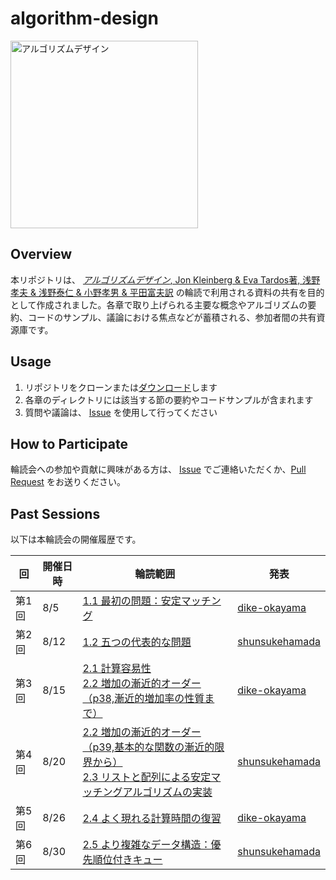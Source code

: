 # algorithm-design

<img alt="アルゴリズムデザイン" src="https://hondana-image.s3.amazonaws.com/book/image/10010675/0338ac22-2e23-4115-894a-8560632c47f4.jpg" width="300px">

## Overview

本リポジトリは、 [_アルゴリズムデザイン_, Jon Kleinberg & Eva Tardos著, 浅野孝夫 & 浅野泰仁 & 小野孝男 & 平田富夫訳](https://www.kyoritsu-pub.co.jp/book/b10010675.html) の輪読で利用される資料の共有を目的として作成されました。各章で取り上げられる主要な概念やアルゴリズムの要約、コードのサンプル、議論における焦点などが蓄積される、参加者間の共有資源庫です。

## Usage

1. リポジトリをクローンまたは[ダウンロード](https://github.com/dike-okayama/algorithm-design/archive/refs/heads/main.zip)します
2. 各章のディレクトリには該当する節の要約やコードサンプルが含まれます
3. 質問や議論は、 [Issue](https://github.com/dike-okayama/algorithm-design/issues/new) を使用して行ってください

## How to Participate

輪読会への参加や貢献に興味がある方は、 [Issue](https://github.com/dike-okayama/algorithm-design/issues/new) でご連絡いただくか、[Pull Request](https://github.com/dike-okayama/algorithm-design/pulls) をお送りください。

## Past Sessions

以下は本輪読会の開催履歴です。

| 回 | 開催日時 | 輪読範囲 | 発表 |
| - | - | - | - |
| 第1回 | 8/5 | [1.1 最初の問題：安定マッチング](https://github.com/dike-okayama/algorithm-design/blob/main/chapter-1/1.1.md) | [dike-okayama](https://github.com/dike-okayama) |
| 第2回 | 8/12 | [1.2 五つの代表的な問題](https://github.com/dike-okayama/algorithm-design/blob/main/chapter-1/1.2.md) | [shunsukehamada](https://github.com/shunsukehamada) |
| 第3回 | 8/15 | [2.1 計算容易性](https://github.com/dike-okayama/algorithm-design/blob/main/chapter-2/2.1.md)<br>[2.2 増加の漸近的オーダー（p38,漸近的増加率の性質まで）](https://github.com/dike-okayama/algorithm-design/blob/main/chapter-2/2.2.md) | [dike-okayama](https://github.com/dike-okayama) |
| 第4回 | 8/20 | [2.2 増加の漸近的オーダー（p39,基本的な関数の漸近的限界から）](https://github.com/dike-okayama/algorithm-design/blob/main/chapter-2/2.2.md)<br>[2.3 リストと配列による安定マッチングアルゴリズムの実装](https://github.com/dike-okayama/algorithm-design/blob/main/chapter-2/2.3.md) | [shunsukehamada](https://github.com/shunsukehamada) |
| 第5回 | 8/26 | [2.4 よく現れる計算時間の復習](https://github.com/dike-okayama/algorithm-design/blob/main/chapter-2/2.4.md) | [dike-okayama](https://github.com/dike-okayama) |
| 第6回 | 8/30 | [2.5 より複雑なデータ構造：優先順位付きキュー](https://github.com/dike-okayama/algorithm-design/blob/main/chapter-2/2.5.md) | [shunsukehamada](https://github.com/shunsukehamada) |
